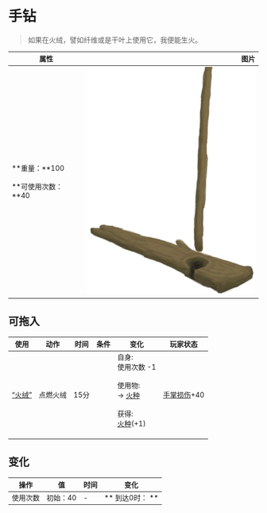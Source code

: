 # 手钻  
> 如果在火绒，譬如纤维或是干叶上使用它，我便能生火。  
  
  属性  |   图片   
 ----  |  ----:   
 **重量：**100<br><br>**可使用次数：**40  |  ![](Sprite/HandDrill.png)   
  
## 可拖入  
使用  |  动作  |  时间  |  条件  |  变化  |  玩家状态  
----  |  ----  |  ----  |  ----  |  ----  |  ----  
[“火绒”](tag_Tinder.md)  |  点燃火绒  |  15分  |    |  自身:<br>使用次数  -1<br><br>使用物:<br>→ [火种](TinderLit.md)<br><br>获得:<br>[火种](TinderLit.md)(+1)<br><br>  |  [手掌损伤](HandDamage.md)+40  
## 变化   
操作  |  值  |  时间  |  变化  
----  |  ----  |  ----  |  ----  
使用次数  |  初始：40  |  -  |  ** 到达0时： **  
